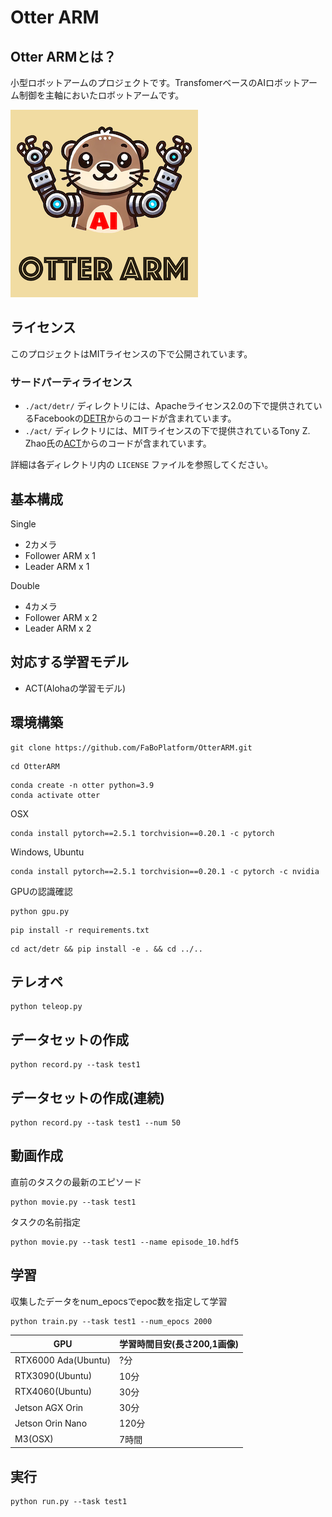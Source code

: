# Otter ARM

## Otter ARMとは？

小型ロボットアームのプロジェクトです。TransfomerベースのAIロボットアーム制御を主軸においたロボットアームです。

![](./img/logo_ai.png)

## ライセンス

このプロジェクトはMITライセンスの下で公開されています。

### サードパーティライセンス

- `./act/detr/` ディレクトリには、Apacheライセンス2.0の下で提供されているFacebookの[DETR](https://github.com/facebookresearch/detr)からのコードが含まれています。
- `./act/` ディレクトリには、MITライセンスの下で提供されているTony Z. Zhao氏の[ACT](https://github.com/tonyzhaozh/act)からのコードが含まれています。

詳細は各ディレクトリ内の `LICENSE` ファイルを参照してください。

## 基本構成

Single

- 2カメラ
- Follower ARM x 1
- Leader ARM x 1

Double

- 4カメラ
- Follower ARM x 2
- Leader ARM x 2

## 対応する学習モデル

- ACT(Alohaの学習モデル)

## 環境構築

```
git clone https://github.com/FaBoPlatform/OtterARM.git
```

```
cd OtterARM
```

```
conda create -n otter python=3.9
conda activate otter
```

OSX
```
conda install pytorch==2.5.1 torchvision==0.20.1 -c pytorch
```
Windows, Ubuntu
```
conda install pytorch==2.5.1 torchvision==0.20.1 -c pytorch -c nvidia
```


GPUの認識確認

```
python gpu.py
```

```
pip install -r requirements.txt
```

```
cd act/detr && pip install -e . && cd ../..
```

## テレオペ

```
python teleop.py
```

## データセットの作成

```
python record.py --task test1
```


## データセットの作成(連続)

```
python record.py --task test1 --num 50
```

## 動画作成

直前のタスクの最新のエピソード

```
python movie.py --task test1
```

タスクの名前指定

```
python movie.py --task test1 --name episode_10.hdf5
```

## 学習

収集したデータをnum_epocsでepoc数を指定して学習

```
python train.py --task test1 --num_epocs 2000
```

|GPU|学習時間目安(長さ200,1画像)|
|---|---|
|RTX6000 Ada(Ubuntu)| ?分 |
|RTX3090(Ubuntu) | 10分 |
|RTX4060(Ubuntu) | 30分 |
|Jetson AGX Orin | 30分 |
|Jetson Orin Nano | 120分 |
|M3(OSX)| 7時間 |

## 実行

```
python run.py --task test1
```
